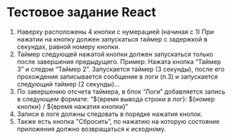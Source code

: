# Тестовое задание React

1. Наверху расположены 4 кнопки с нумерацией (начиная с 1) При нажатии на кнопку должен запускаться таймер с задержкой в секундах, равной номеру кнопки.
2. Таймер следующей нажатой кнопки должен запускаться только после завершения предыдущего.
   Пример: Нажата кнопка “Таймер 3” и следом “Таймер 2”. Запускается таймер (3 секунды), после его прохождения записывается сообщение в логи (п.3) и запускается следующий таймер (2 секунды)...
3. По завершению отсчета таймера, в блок “Логи” добавляется запись в следующем формате: “${время вывода строки в лог}: ${номер кнопки} / ${время нажатия кнопки}”
4. Записи в логе должны следовать в порядке нажатия кнопок.
5. Также есть кнопка "Сбросить”, по нажатию на которую состояние приложения должно возвращаться к исходному.
